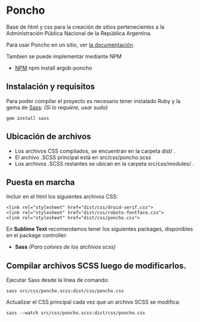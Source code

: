 # Poncho

Base de html y css para la creación de sitios pertenecientes a la Administración Pública Nacional de la República Argentina.

Para usar Poncho en un sitio, ver [la documentación](http://argob.github.io/poncho/).

Tambien se puede implementar mediante NPM

 * [NPM](https://www.npmjs.com/package/poncho) npm install argob-poncho

## Instalación y requisitos

Para poder compilar el proyecto es necesario tener instalado Ruby y la gema de [Sass](http://sass-lang.com/): *(Si lo requiere, usar sudo)*

    gem install sass

## Ubicación de archivos

* Los archivos CSS compilados, se encuentran en la carpeta dist/ .
* El archivo .SCSS principal está en src/css/poncho.scss
* Los archivos .SCSS restantes se ubican en la carpeta src/css/modules/ .

## Puesta en marcha

Incluir en el html los siguientes archivos CSS:

    <link rel="stylesheet" href="dist/css/droid-serif.css">
    <link rel="stylesheet" href="dist/css/roboto-fontface.css">
    <link rel="stylesheet" href="dist/css/poncho.css">

En **Sublime Text** recomendamos tener los siguientes packages, disponibles en el package controller:

- **Sass** *(Para colores de los archivos scss)*

## Compilar archivos SCSS luego de modificarlos.

Ejecutar Sass desde la linea de comando:

    sass src/css/poncho.scss:dist/css/poncho.css

Actualizar el CSS principal cada vez que un archivo SCSS se modifica:

    sass --watch src/css/poncho.scss:dist/css/poncho.css
